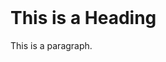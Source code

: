 <!DOCTYPE html>
<html>
<head>
<title>Page Title</title>
</head>
<body>
​
<h1>This is a Heading</h1>
<p>This is a paragraph.</p>
​
</body>
</html>
​
​
